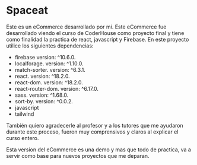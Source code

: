 # Spaceat

Este es un eCommerce desarrollado por mi. Este eCommerce fue desarrollado viendo el curso de CoderHouse como proyecto final y tiene como finalidad la practica de react, javascript y Firebase. En este proyecto utilice los siguientes dependencias:

-    firebase version: ^10.6.0.
-    localforage. version: ^1.10.0.
-    match-sorter. version: ^6.3.1.
-    react. version: ^18.2.0.
-    react-dom. version: ^18.2.0.
-    react-router-dom. version: ^6.17.0.
-    sass. version: ^1.68.0.
-    sort-by. version: ^0.0.2.
-    javascript
-    tailwind

También quiero agradecerle al profesor y a los tutores que me ayudaron durante este proceso, fueron muy comprensivos y claros al explicar el curso entero.

Esta version del eCommerce es una demo y mas que todo de practica, va a servir como base para nuevos proyectos que me deparan.
